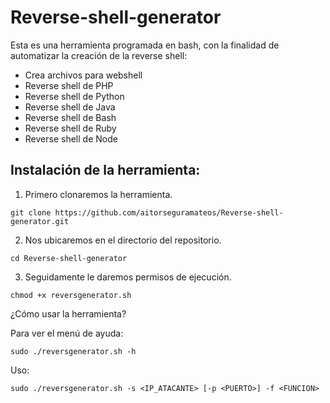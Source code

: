 # Reverse-shell-generator

Esta es una herramienta programada en bash, con la finalidad de automatizar la creación de la reverse shell:
<ul>
  <li>Crea archivos para webshell</li>
  <li>Reverse shell de PHP</li>
  <li>Reverse shell de Python</li>
  <li>Reverse shell de Java</li>
  <li>Reverse shell de Bash</li>
  <li>Reverse shell de Ruby</li>
  <li>Reverse shell de Node</li>
</ul>

Instalación de la herramienta:
------------------------------

1. Primero clonaremos la herramienta.
```
git clone https://github.com/aitorseguramateos/Reverse-shell-generator.git
```

2. Nos ubicaremos en el directorio del repositorio.
```
cd Reverse-shell-generator
```

3. Seguidamente le daremos permisos de ejecución.
```
chmod +x reversgenerator.sh
```

¿Cómo usar la herramienta?

Para ver el menú de ayuda:
```
sudo ./reversgenerator.sh -h
```

Uso:
```
sudo ./reversgenerator.sh -s <IP_ATACANTE> [-p <PUERTO>] -f <FUNCION>
```
